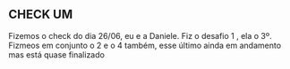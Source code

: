 ## CHECK UM

Fizemos o check do dia 26/06, eu e a Daniele. Fiz o desafio 1 , ela o 3º. Fizmeos em conjunto o 2 e o 4 também, esse último ainda em andamento mas está quase finalizado
